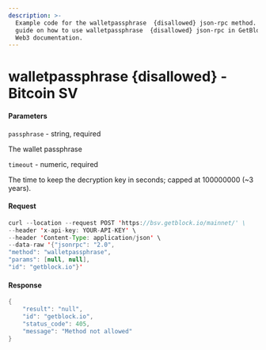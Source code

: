 ```yaml
---
description: >-
  Example code for the walletpassphrase  {disallowed} json-rpc method. Сomplete
  guide on how to use walletpassphrase  {disallowed} json-rpc in GetBlock.io
  Web3 documentation.
---
```


# walletpassphrase {disallowed} - Bitcoin SV

#### Parameters

`passphrase` - string, required

The wallet passphrase

`timeout` - numeric, required

The time to keep the decryption key in seconds; capped at 100000000 (\~3 years).

#### Request

```java
curl --location --request POST 'https://bsv.getblock.io/mainnet/' \ 
--header 'x-api-key: YOUR-API-KEY' \ 
--header 'Content-Type: application/json' \ 
--data-raw '{"jsonrpc": "2.0",
"method": "walletpassphrase",
"params": [null, null],
"id": "getblock.io"}'
```

#### Response

```java
{
    "result": "null",
    "id": "getblock.io",
    "status_code": 405,
    "message": "Method not allowed"
}
```
